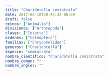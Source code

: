```yaml
---
title: "Charidotella semiatrata"
date: 2017-08-18T20:46:32-06:00
draft: false
reinos: ["Animalia"]
divisiones: ["Arthropoda"]
clases: ["Insecta"]
ordenes: ["Coleoptera"]
familias: ["Chrysomelidae"]
generos: ["Charidotella"]
especie: "semiatrata"
nombre_cientifico: "Charidotella semiatrata"
nombre_comun: ""
nombre_ingles: ""
---
```

